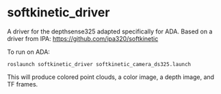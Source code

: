softkinetic_driver
==================

A driver for the depthsense325 adapted specifically for ADA. Based on a driver from IPA:
https://github.com/ipa320/softkinetic

To run on ADA:
    
    roslaunch softkinetic_driver softkinetic_camera_ds325.launch

This will produce colored point clouds, a color image, a depth image, and TF frames.
